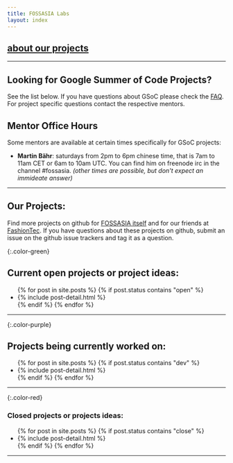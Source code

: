 ```yaml
---
title: FOSSASIA Labs
layout: index
---
```

## [about our projects](about.html)

* * *

## Looking for Google Summer of Code Projects?

See the list below. If you have questions about GSoC please check the [FAQ](http://www.google-melange.com/gsoc/document/show/gsoc_program/google/gsoc2015/help_page).
For project specific questions contact the respective mentors.

## Mentor Office Hours

Some mentors are available at certain times specifically for GSoC projects:

*   **Martin Bähr**: saturdays from 2pm to 6pm chinese time, that is 7am to 11am CET or 6am to 10am UTC. You can find him on freenode irc in the channel #fossasia. _(other times are possible, but don't expect an immideate answer)_

* * *

## Our Projects:

Find more projects on github for [FOSSASIA itself](http://github.com/fossasia/) and for our friends at [FashionTec](https://github.com/fashiontec/).
If you have questions about these projects on github, submit an issue on the github
issue trackers and tag it as a question.

{:.color-green}
## Current open projects or project ideas:

<ul>
  {% for post in site.posts %}
    {% if post.status contains "open" %}
      <li>
        {% include post-detail.html %}
      </li>
    {% endif %}
  {% endfor %}
</ul>

* * *

{:.color-purple}
## Projects being currently worked on:
<ul>
  {% for post in site.posts %}
    {% if post.status contains "dev" %}
      <li>
        {% include post-detail.html %}
      </li>
    {% endif %}
  {% endfor %}
</ul>

* * *

{:.color-red}
### Closed projects or projects ideas:
<ul>
  {% for post in site.posts %}
    {% if post.status contains "close" %}
      <li>
        {% include post-detail.html %}
      </li>
    {% endif %}
  {% endfor %}
</ul>

* * *